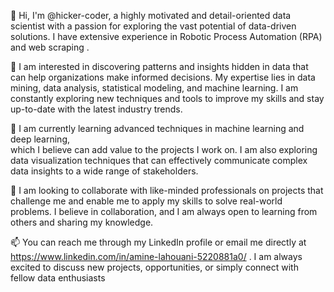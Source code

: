 👋 Hi, I'm @hicker-coder, a highly motivated and detail-oriented data scientist with a passion for exploring the vast potential of data-driven solutions. 
    I have extensive experience in Robotic Process Automation (RPA) and web scraping .

👀 I am interested in discovering patterns and insights hidden in data that can help organizations make informed decisions. 
   My expertise lies in data mining, data analysis, statistical modeling, and machine learning. 
   I am constantly exploring new techniques and tools to improve my skills and stay up-to-date with the latest industry trends.

🌱 I am currently learning advanced techniques in machine learning and deep learning,  
   which I believe can add value to the projects I work on. 
   I am also exploring data visualization techniques that can effectively communicate complex data insights to a wide range of stakeholders.

💞️ I am looking to collaborate with like-minded professionals on projects that challenge me and enable me to apply my skills to solve real-world problems. I believe in collaboration, and I am always open to learning from others and sharing my knowledge.

📫 You can reach me through my LinkedIn profile or email me directly at https://www.linkedin.com/in/amine-lahouani-5220881a0/ . 
    I am always excited to discuss new projects, opportunities, or simply connect with fellow data enthusiasts

<!---
hicker-coder/hicker-coder is a ✨ special ✨ repository because its `README.md` (this file) appears on your GitHub profile.
You can click the Preview link to take a look at your changes.
--->
